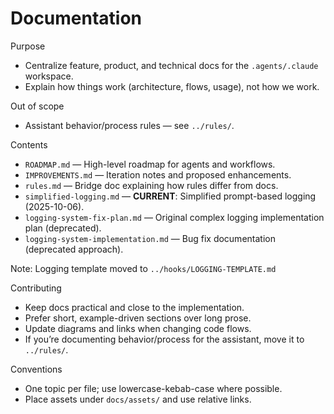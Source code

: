 # Documentation

Purpose
- Centralize feature, product, and technical docs for the `.agents/.claude` workspace.
- Explain how things work (architecture, flows, usage), not how we work.

Out of scope
- Assistant behavior/process rules — see `../rules/`.

Contents
- `ROADMAP.md` — High-level roadmap for agents and workflows.
- `IMPROVEMENTS.md` — Iteration notes and proposed enhancements.
- `rules.md` — Bridge doc explaining how rules differ from docs.
- `simplified-logging.md` — **CURRENT**: Simplified prompt-based logging (2025-10-06).
- `logging-system-fix-plan.md` — Original complex logging implementation plan (deprecated).
- `logging-system-implementation.md` — Bug fix documentation (deprecated approach).

Note: Logging template moved to `../hooks/LOGGING-TEMPLATE.md`

Contributing
- Keep docs practical and close to the implementation.
- Prefer short, example-driven sections over long prose.
- Update diagrams and links when changing code flows.
- If you’re documenting behavior/process for the assistant, move it to `../rules/`.

Conventions
- One topic per file; use lowercase-kebab-case where possible.
- Place assets under `docs/assets/` and use relative links.
